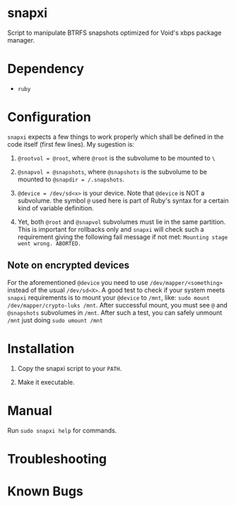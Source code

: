 # snapxi

Script to manipulate BTRFS snapshots optimized for Void's xbps package manager. 

# Dependency

- `ruby`

# Configuration

`snapxi` expects a few things to work properly which shall be defined
in the code itself (first few lines). My sugestion is:

1. `@rootvol = @root`, where `@root` is the subvolume to be mounted to `\`

2. `@snapvol = @snapshots`, where `@snapshots` is the subvolume to be mounted to 
`@snapdir = /.snapshots`. 

3. `@device = /dev/sd<x>` is your device. Note that `@device` is NOT a subvolume.
the symbol `@` used here is part of Ruby's syntax for a certain kind of variable definition.

4. Yet, both `@root` and `@snapvol` subvolumes must lie in the same partition.
This is important for rollbacks only and `snapxi` will check such a requirement
giving the following fail message if not met: `Mounting stage went wrong. ABORTED.`

## Note on encrypted devices

For the aforementioned `@device` you need to use `/dev/mapper/<something>` instead of the usual `/dev/sd<X>`. 
A good test to check if your system meets `snapxi` requirements is to mount your `@device` to `/mnt`, like: `sudo mount /dev/mapper/crypto-luks /mnt`. After successful mount, you must see `@` and  `@snapshots` subvolumes in `/mnt`. 
After such a test, you can safely unmount `/mnt` just doing `sudo umount /mnt`


# Installation

1. Copy the snapxi script to your `PATH`.

2. Make it executable.

# Manual

Run `sudo snapxi help` for commands. 

# Troubleshooting

# Known Bugs 

